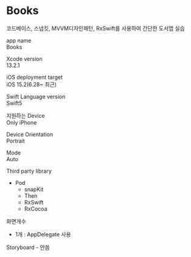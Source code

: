 # Books
코드베이스, 스냅킷, MVVM디자인패턴, RxSwift를 사용하여 간단한 도서앱 실습


app name   
Books

Xcode version   
13.2.1

iOS deployment target   
iOS 15.2(6.28~ 최근)

Swift Language version   
Swift5

지원하는 Device   
Only iPhone

Device Orientation   
Portrait

Mode   
Auto

Third party library   
- Pod
    - snapKit
    - Then
    - RxSwift
    - RxCocoa

화면개수   
- 1개 : AppDelegate 사용   

Storyboard - 안씀   



